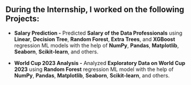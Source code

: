 ## During the Internship, I worked on the following Projects:  

  - **Salary Prediction -** Predicted **Salary of the Data Professionals** using **Linear**, **Decision Tree**, **Random Forest**, **Extra Trees**, and **XGBoost** regression ML models with the help of **NumPy**, **Pandas**, **Matplotlib**, **Seaborn**, **Scikit-learn**, and others.

  - **World Cup 2023 Analysis -** Analyzed **Exploratory Data on World Cup 2023** using **Random Forest** regression ML model with the help of **NumPy**, **Pandas**, **Matplotlib**, **Seaborn**, **Scikit-learn**, and others.
